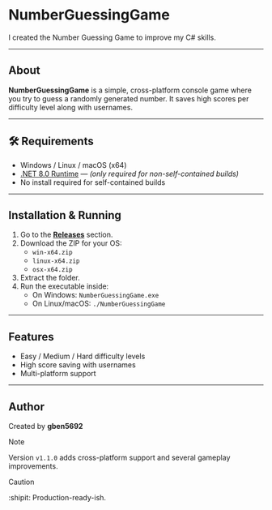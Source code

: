 # NumberGuessingGame

I created the Number Guessing Game to improve my C# skills.

---

## About

**NumberGuessingGame** is a simple, cross-platform console game where you try to guess a randomly generated number. It saves high scores per difficulty level along with usernames.

---

## 🛠 Requirements

- Windows / Linux / macOS (x64)
- [.NET 8.0 Runtime](https://dotnet.microsoft.com/en-us/download/dotnet/8.0) — *(only required for non-self-contained builds)*  
- No install required for self-contained builds

---

## Installation & Running

1. Go to the **[Releases](../../releases)** section.
2. Download the ZIP for your OS:
   - `win-x64.zip`
   - `linux-x64.zip`
   - `osx-x64.zip`
3. Extract the folder.
4. Run the executable inside:
   - On Windows: `NumberGuessingGame.exe`
   - On Linux/macOS: `./NumberGuessingGame`

---

## Features

- Easy / Medium / Hard difficulty levels
- High score saving with usernames
- Multi-platform support

---

## Author

Created by **gben5692**

> [!Note]
> Version `v1.1.0` adds cross-platform support and several gameplay improvements.

> [!Caution]
> :shipit: Production-ready-ish.
